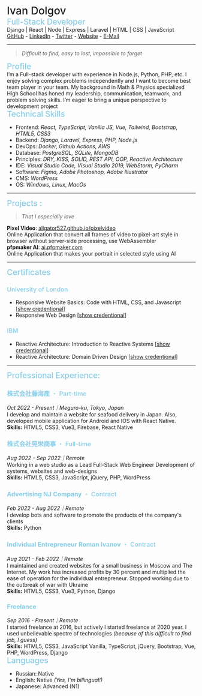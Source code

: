 # Ivan Dolgov

## Full-Stack Developer
Django | React | Node | Express | Laravel | HTML | CSS | JavaScript

[GitHub](https://github.com/aligator527/) - [LinkedIn](https://www.linkedin.com/in/aligator527/) - [Twitter](https://www.twitter.com/aligator527) - [Website](https://aligator527.github.io) - [E-Mail](mailto:algiator5278@gmail.com)

---
> *Difficult to find, easy to lost, impossible to forget*
## Profile
I’m a Full-stack developer with experience in Node.js, Python, PHP, etc. I enjoy solving complex problems independently and I want to become best team player in your team. My background in Math & Physics specialized High School has honed my leadership, communication, teamwork, and problem solving skills. I’m eager to bring a unique perspective to development project
## Technical Skills
- Frontend: *React, TypeScript, Vanilla JS, Vue, Tailwind, Bootstrap, HTML5, CSS3*
- Backend: *Django, Laravel, Express, PHP, Node.js*
- DevOps: *Docker, Github Actions, AWS*
- Database: *PostgreSQL, SQLite, MongoDB*
- Principles: *DRY, KISS, SOLID, REST API, OOP, Reactive Architecture*
- IDE: *Visual Studio Code, Visual Studio 2019, WebStorm, PyCharm*
- Software: *Figma, Adobe Photoshop, Adobe Illustrator*
- CMS: *WordPress* 
- OS: *Windows, Linux, MacOs*
---
## Projects :
>*That I especially love*

**Pixel Video**: [aligator527.github.io/pixelvideo](https://aligator527.github.io/pixelvideo)

Online Application that convert all frames of video to pixel-art style in browser without server-side processing, use WebAssembler

**pfpmaker AI**: [ai.pfpmaker.com](https://ai.pfpmaker.com/)

Online Application that makes your portrait in selected style using AI

---
## Certificates
### University of London
- Responsive Website Basics: Code with HTML, CSS, and Javascript [[show credentional](https://coursera.org/verify/WYCV7CPWQ3ZW)]
- Responsive Web Design [[show credentional](https://coursera.org/verify/L79RQ5WYCZ88)]
### IBM
- Reactive Architecture: Introduction to Reactive Systems [[show credentional](https://courses.cognitiveclass.ai/certificates/c09c2a4f2eaa4c67be2d68f1894ffeca)]
- Reactive Architecture: Domain Driven Design [[show credentional](https://courses.cognitiveclass.ai/certificates/48205e91a1ce443bb840fa2cdc316b68)]

---
## Professional Experience:
### **株式会社藤海産** ・ Part-time 

*Oct 2022 - Present｜Meguro-ku, Tokyo, Japan*

I develop and maintain a website for seafood delivery in Japan. Also, developed mobile application for Android and IOS with React Native.

**Skills:** HTML5, CSS3, Vue3, Firebase, React Native

### **株式会社晃栄商事** ・ Full-time

*Aug 2022 - Sep 2022｜Remote*

Working in a web studio as a Lead Full-Stack Web Engineer
Development of systems, websites and web-designs

**Skills:** HTML5, CSS3, JavaScript, jQuery, PHP, WordPress

### **Advertising NJ Company** ・ Contract

*Feb 2022 - Aug 2022｜Remote*

I develop bots and software to promote the products of the company's clients

**Skills:** Python

### **Individual Entrepreneur Roman Ivanov** ・ Contract

*Aug 2021 - Feb 2022｜Remote*

I maintained and created websites for a small business in Moscow and The Internet. My work has increased profits by 30 percent and multiplied the ease of operation for the individual entrepreneur. Stopped working due to the outbreak of war with Ukraine

**Skills:** HTML5, CSS3, Vue3, Python, Django

### **Freelance**
*Sep 2016 - Present｜Remote*

I started freelance at 2016, but actively I started freelance at 2020 year. I used unbelievable spectre of technologies *(because of this difficult to find job, I guess)*

**Skills:** HTML5, CSS3, JavaScript Vanilla, TypeScript, jQuery, Bootstrap, Vue, PHP, WordPress, Django

## Languages
- Russian: Native
- English: Native *(Yes, I'm billingual!)*
- Japanese: Advanced (N1)
<style>
    h1, h2, h3, h4, h5 {
        border-bottom: none;
        font-weight: 500;
    }
    h1, h2 {
        margin: 0 0 0 0;
        pargin: 0 0 0 0;
    }
    p {
        margin: 0 0 0 0;
        pargin: 0 0 0 0;
    }
    h2, h3 {
        color: skyblue;
    }
</style>
